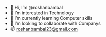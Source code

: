- 👋 Hi, I’m @roshanbambal
- 👀 I’m interested in Technology
- 🌱 I’m currently learning Computer skills
- 💞️ I’m looking to collaborate with Companys
- 📫 roshanbambal23@gmail.com

<!---
roshanbambal/roshanbambal is a ✨ special ✨ repository because its `README.md` (this file) appears on your GitHub profile.
You can click the Preview link to take a look at your changes.
--->
